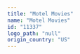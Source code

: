 ```yaml
---
title: "Motel Movies"
name: "Motel Movies"
id: "11337"
logo_path: "null"
origin_country: "US"
---
```

